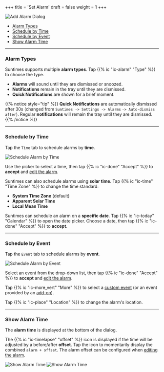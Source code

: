 +++
title = 'Set Alarm'
draft = false
weight = 1
+++

![Add Alarm Dialog](../images/suntimes-addalarm-event.png?width=350px)

* [Alarm Types](#alarm-types)
* [Schedule by Time](#scheudle-by-time)
* [Schedule by Event](#schedule-by-event)
* [Show Alarm Time](#show-alarm-time)

---
### Alarm Types

Suntimes supports multiple **alarm types**. Tap {{% ic "ic-alarm" "Type" %}} to choose the type.

* **Alarms** will sound until they are dismissed or snoozed.
* **Notifications** remain in the tray until they are dismissed.
* **Quick Notifications** are shown for a brief moment.

{{% notice style="tip" %}}
**Quick Notifications** are automatically dismissed after 30s (changed from `Suntimes -> Settings -> Alarms` `-> Auto-dismiss after`). Regular **notifications** will remain the tray until they are dismissed.
{{% /notice %}}


---
### Schedule by Time

Tap the `Time` tab to schedule alarms by **time**.

![Schedule Alarm by Time](../images/suntimes-addalarm-time.png?width=250px)

Use the picker to select a time, then tap {{% ic "ic-done" "Accept" %}} to **accept** and [edit the alarm](editalarm).

Suntimes can also schedule alarms using **solar time**. Tap {{% ic "ic-time" "Time Zone" %}} to change the time standard:
* **System Time Zone** (default)
* **Apparent Solar Time**
* **Local Mean Time**

Suntimes can schedule an alarm on a **specific date**. Tap {{% ic "ic-today" "Calendar" %}} to open the date picker. Choose a date, then tap {{% ic "ic-done" "Accept" %}} to **accept**.


---
### Schedule by Event

Tap the `Event` tab to schedule alarms by **event**. 

![Schedule Alarm by Event](../images/suntimes-addalarm-event.png?width=250px)

Select an event from the drop-down list, then tap {{% ic "ic-done" "Accept" %}} to **accept** and [edit the alarm](editalarm).

Tap {{% ic "ic-more_vert" "More" %}} to select a [custom event](/help/more/events/#custom-events) (or an event provided by an [add-on](/help/addons)).

Tap {{% ic "ic-place" "Location" %}} to change the alarm's location.


---
### Show Alarm Time

The **alarm time** is displayed at the bottom of the dialog.

The {{% ic "ic-timelapse" "offset" %}} icon is displayed if the time will be adjusted by a before/after **offset**. Tap the icon to momentarily display the combined `alarm + offset`. The alarm offset can be configured when [editing the alarm](editalarm#offset-beforeafter).

![Show Alarm Time](../images/suntimes-addalarm-preview0.png?width=250px&classes=inline)
![Show Alarm Time](../images/suntimes-addalarm-preview1.png?width=250px&classes=inline)
